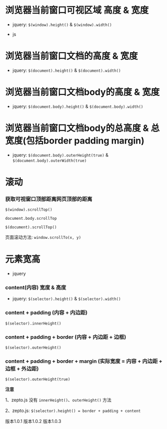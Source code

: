 


# 浏览器当前**窗口可视区域** 高度 & 宽度 

- jquery: `$(window).height()` & `$(window).width()`

- js

# 浏览器当前**窗口文档**的高度 & 宽度 

- jquery: `$(document).height()` & `$(document).width()`

# 浏览器当前**窗口文档body**的高度 & 宽度

- jquery: `$(document.body).height()` & `$(document.body).width()`

# 浏览器当前**窗口文档body的总**高度 & 总宽度(包括border padding margin)

- jquery: `$(document.body).outerHeight(true)` & `$(document.body).outerWidth(true)`

# 滚动

### 获取可视窗口顶部距离网页顶部的距离

`$(window).scrollTop()`

`document.body.scrollTop`

`$(document).scrollTop()`

页面滚动方法: `window.scrollTo(x, y)`

# 元素宽高

- jquery

### content(内容) 宽度 & 高度 

- jquery: `$(selector).height()` & `$(selector).width()`

### content + padding (内容 + 内边距)

`$(selector).innerHeight()`

### content + padding + border (内容 + 内边距 + 边框)

`$(selector).outerHeight()`

### content + padding + border + margin (实际宽度 = 内容 + 内边距 + 边框 + 外边距)

`$(selector).outerHeight(true)`

**注意**

1、zepto.js 没有 `innerHeight()`、`outerHeight()` 方法

2、zepto.js: `$(selector).height() = border + padding + content`

版本1.0.1
版本1.0.2
版本1.0.3